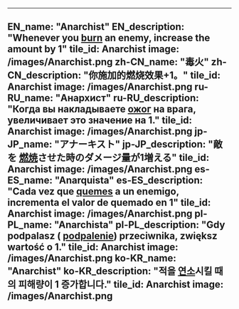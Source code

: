 ---

EN_name: "Anarchist"
EN_description: "Whenever you  <u>burn</u> an enemy, increase the amount by 1"
tile_id: Anarchist
image: /images/Anarchist.png
zh-CN_name: "毒火"
zh-CN_description: "你施加的燃烧效果+1。"
tile_id: Anarchist
image: /images/Anarchist.png
ru-RU_name: "Анархист"
ru-RU_description: "Когда вы накладываете  <u>ожог</u> на врага, увеличивает это значение на 1."
tile_id: Anarchist
image: /images/Anarchist.png
jp-JP_name: "アナーキスト"
jp-JP_description: "敵を <u>燃焼</u>させた時のダメージ量が1増える"
tile_id: Anarchist
image: /images/Anarchist.png
es-ES_name: "Anarquista"
es-ES_description: "Cada vez que  <u>quemes</u> a un enemigo, incrementa el valor de quemado en 1"
tile_id: Anarchist
image: /images/Anarchist.png
pl-PL_name: "Anarchista"
pl-PL_description: "Gdy podpalasz ( <u>podpalenie</u>) przeciwnika, zwiększ wartość o 1."
tile_id: Anarchist
image: /images/Anarchist.png
ko-KR_name: "Anarchist"
ko-KR_description: "적을  <u>연소</u>시킬 때의 피해량이 1 증가합니다."
tile_id: Anarchist
image: /images/Anarchist.png
---